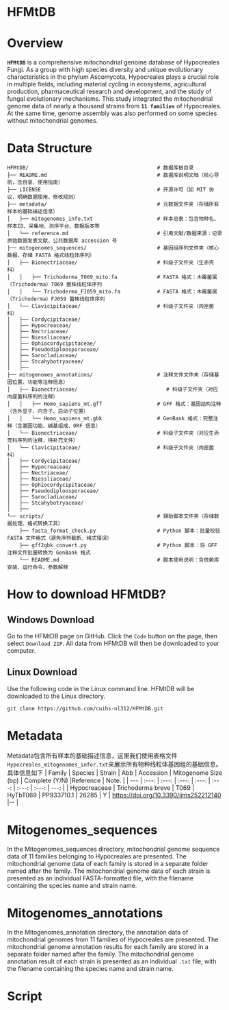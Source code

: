 HFMtDB
======

# Overview

**`HFMtDB`** is a comprehensive mitochondrial genome database of Hypocreales Fungi. As a group with high species diversity and unique evolutionary characteristics in the phylum Ascomycota, Hypocreales plays a crucial role in multiple fields, including material cycling in ecosystems, agricultural production, pharmaceutical research and development, and the study of fungal evolutionary mechanisms. This study integrated the mitochondrial genome data of nearly a thousand strains from **`11 families`** of Hypocreales. At the same time, genome assembly was also performed on some species without mitochondrial genomes.<br>

# Data Structure
```
HFMtDB/                                          # 数据库根目录
├── README.md                                    # 数据库说明文档（核心导航，含目录、使用指南）
├── LICENSE                                      # 开源许可（如 MIT 协议，明确数据使用、修改规则）
├── metadata/                                    # 元数据文件夹（存储所有样本的基础描述信息）
│   ├── mitogenomes_info.txt                     # 样本总表：包含物种名、样本ID、采集地、测序平台、数据版本等
│   └── reference.md                             # 引用文献/数据来源：记录原始数据发表文献、公共数据库 accession 号
├── mitogenomes_sequences/                       # 基因组序列文件夹（核心数据，存储 FASTA 格式线粒体序列）
│   ├── Bionectriaceae/                          # 科级子文件夹（生赤壳科）
│   │   ├── Trichoderma_T069_mito.fa             # FASTA 格式：木霉菌属（Trichoderma）T069 菌株线粒体序列
│   │   └── Trichoderma_FJ059_mito.fa            # FASTA 格式：木霉菌属（Trichoderma）FJ059 菌株线粒体序列
│   └── Clavicipitaceae/                         # 科级子文件夹（肉座菌科）
│   ├── Cordycipitaceae/
│   ├── Hypocreaceae/
│   ├── Nectriaceae/
│   ├── Niessliaceae/
│   ├── Ophiocordycipitaceae/
│   ├── Pseudodiploosporaceae/
│   ├── Sarocladiaceae/
│   ├── Stcahybotryaceae/
│   ├── 
├── mitogenomes_annotations/                     # 注释文件文件夹（存储基因位置、功能等注释信息）
│   ├── Bionectriaceae/                             # 科级子文件夹（对应肉座菌科序列的注释）
│   │   ├── Homo_sapiens_mt.gff                  # GFF 格式：基因结构注释（含外显子、内含子、启动子位置）
│   │   └── Homo_sapiens_mt.gbk                  # GenBank 格式：完整注释（含基因功能、碱基组成、ORF 信息）
│   └── Bionectriaceae/                          # 科级子文件夹（对应生赤壳科序列的注释，待补充文件）
│   └── Clavicipitaceae/                         # 科级子文件夹（肉座菌科）
│   ├── Cordycipitaceae/
│   ├── Hypocreaceae/
│   ├── Nectriaceae/
│   ├── Niessliaceae/
│   ├── Ophiocordycipitaceae/
│   ├── Pseudodiploosporaceae/
│   ├── Sarocladiaceae/
│   ├── Stcahybotryaceae/
│   ├── 
└── scripts/                                     # 辅助脚本文件夹（存储数据处理、格式转换工具）
    ├── fasta_format_check.py                    # Python 脚本：批量校验 FASTA 文件格式（避免序列截断、格式错误）
    ├── gff2gbk_convert.py                       # Python 脚本：将 GFF 注释文件批量转换为 GenBank 格式
    └── README.md                                # 脚本使用说明：含依赖库安装、运行命令、参数解释
```
# How to download HFMtDB?
## Windows Download
  Go to the HFMtDB page on GitHub. Click the `Code` button on the page, then select `Download ZIP`. All data from HFMtDB will then be downloaded to your computer.
  
## Linux Download
  Use the following code in the Linux command line. HFMtDB will be downloaded to the Linux directory.
```
git clone https://github.com/cuihs-nl312/HFMtDB.git
```

# Metadata
  Metadata包含所有样本的基础描述信息，这里我们使用表格文件`Hypocreales_mitogenomes_infor.txt`来展示所有物种线粒体基因组的基础信息。具体信息如下
| Family | Species | Strain | Abb | Accession | Mitogenome Size (bp) | Complete (Y/N) |Reference | Note. |
| --- | :---: | :---: |  :---: |  :---: |  :---: | :---: | :---: | ---: |
| Hypocreaceae | Trichoderma breve | T069 | HyTbT069 | PP933710.1 | 26285 | Y | https://doi.org/10.3390/ijms252212140 |-- |

# Mitogenomes_sequences
  In the Mitogenomes_sequences directory, mitochondrial genome sequence data of 11 families belonging to Hypocreales are presented. The mitochondrial genome data of each family is stored in a separate folder named after the family. The mitochondrial genome data of each strain is presented as an individual FASTA-formatted file, with the filename containing the species name and strain name.

# Mitogenomes_annotations
  In the Mitogenomes_annotation directory, the annotation data of mitochondrial genomes from 11 families of Hypocreales are presented. The mitochondrial genome annotation results for each family are stored in a separate folder named after the family. The mitochondrial genome annotation result of each strain is presented as an individual `.txt` file, with the filename containing the species name and strain name.

# Script

